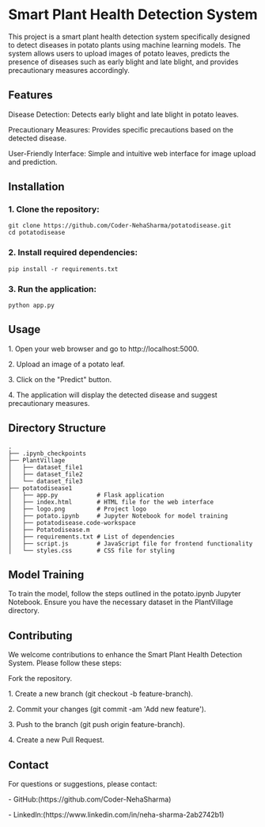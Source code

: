 <h1>Smart Plant Health Detection System</h1>
<p>This project is a smart plant health detection system specifically designed to detect diseases in potato plants using machine learning models. The system allows users to upload images of potato leaves, predicts the presence of diseases such as early blight and late blight, and provides precautionary measures accordingly.</p>

<h2>Features</h2>
<p>Disease Detection: Detects early blight and late blight in potato leaves.</p>
<p>Precautionary Measures: Provides specific precautions based on the detected disease.</p>
<p>User-Friendly Interface: Simple and intuitive web interface for image upload and prediction.</p>

<h2>Installation</h2>
<h3>1. Clone the repository:</h3>
<pre class="code"><code>git clone https://github.com/Coder-NehaSharma/potatodisease.git
cd potatodisease</code></pre>
<h3>2. Install required dependencies:</h3>
<pre class="code"><code>pip install -r requirements.txt</code></pre>
<h3>3. Run the application:</h3>
<pre class="code"><code>python app.py</code></pre>

<h2>Usage</h2>
<p>1. Open your web browser and go to http://localhost:5000.</p>
<p>2. Upload an image of a potato leaf.</p>
<p>3. Click on the "Predict" button.</p>
<p>4. The application will display the detected disease and suggest precautionary measures.</p>

<h2>Directory Structure</h2>
<pre class="code"><code>.
├── .ipynb_checkpoints
├── PlantVillage
│   ├── dataset_file1
│   ├── dataset_file2
│   └── dataset_file3
├── potatodisease1
│   ├── app.py           # Flask application
│   ├── index.html       # HTML file for the web interface
│   ├── logo.png         # Project logo
│   ├── potato.ipynb     # Jupyter Notebook for model training
│   ├── potatodisease.code-workspace
│   ├── Potatodisease.m
│   ├── requirements.txt # List of dependencies
│   ├── script.js        # JavaScript file for frontend functionality
│   └── styles.css       # CSS file for styling
</code></pre>

<h2>Model Training</h2>
<p>To train the model, follow the steps outlined in the potato.ipynb Jupyter Notebook. Ensure you have the necessary dataset in the PlantVillage directory.</p>

<h2>Contributing</h2>
<p>We welcome contributions to enhance the Smart Plant Health Detection System. Please follow these steps:</p>
<p>Fork the repository.</p>
<p>1. Create a new branch (git checkout -b feature-branch).</p>
<p>2. Commit your changes (git commit -am 'Add new feature').</p>
<p>3. Push to the branch (git push origin feature-branch).</p>
<p>4. Create a new Pull Request.</p>

<h2>Contact</h2>
<p>For questions or suggestions, please contact:</p>
<p>- GitHub:(https://github.com/Coder-NehaSharma)</p>
<p>- LinkedIn:(https://www.linkedin.com/in/neha-sharma-2ab2742b1)</p>
